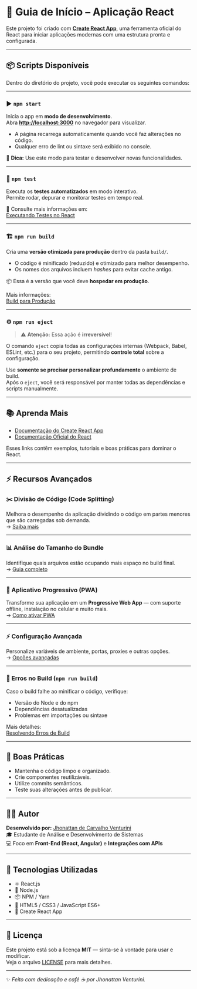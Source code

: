 # 🚀 Guia de Início – Aplicação React

Este projeto foi criado com [**Create React App**](https://github.com/facebook/create-react-app), uma ferramenta oficial do React para iniciar aplicações modernas com uma estrutura pronta e configurada.

---

## 📦 Scripts Disponíveis

Dentro do diretório do projeto, você pode executar os seguintes comandos:

---

### ▶️ `npm start`

Inicia o app em **modo de desenvolvimento**.  
Abra **[http://localhost:3000](http://localhost:3000)** no navegador para visualizar.

- A página recarrega automaticamente quando você faz alterações no código.  
- Qualquer erro de lint ou sintaxe será exibido no console.  

🧠 **Dica:** Use este modo para testar e desenvolver novas funcionalidades.

---

### 🧪 `npm test`

Executa os **testes automatizados** em modo interativo.  
Permite rodar, depurar e monitorar testes em tempo real.  

📘 Consulte mais informações em:  
[Executando Testes no React](https://facebook.github.io/create-react-app/docs/running-tests)

---

### 🏗️ `npm run build`

Cria uma **versão otimizada para produção** dentro da pasta `build/`.

- O código é minificado (reduzido) e otimizado para melhor desempenho.  
- Os nomes dos arquivos incluem *hashes* para evitar cache antigo.  

📦 Essa é a versão que você deve **hospedar em produção**.

Mais informações:  
[Build para Produção](https://facebook.github.io/create-react-app/docs/deployment)

---

### ⚙️ `npm run eject`

> ⚠️ **Atenção:** Essa ação é **irreversível**!

O comando `eject` copia todas as configurações internas (Webpack, Babel, ESLint, etc.) para o seu projeto, permitindo **controle total** sobre a configuração.

Use **somente se precisar personalizar profundamente** o ambiente de build.  
Após o `eject`, você será responsável por manter todas as dependências e scripts manualmente.

---

## 📚 Aprenda Mais

- [Documentação do Create React App](https://facebook.github.io/create-react-app/docs/getting-started)  
- [Documentação Oficial do React](https://react.dev)  

Esses links contêm exemplos, tutoriais e boas práticas para dominar o React.

---

## ⚡ Recursos Avançados

### ✂️ Divisão de Código (Code Splitting)

Melhora o desempenho da aplicação dividindo o código em partes menores que são carregadas sob demanda.  
→ [Saiba mais](https://facebook.github.io/create-react-app/docs/code-splitting)

---

### 📊 Análise do Tamanho do Bundle

Identifique quais arquivos estão ocupando mais espaço no build final.  
→ [Guia completo](https://facebook.github.io/create-react-app/docs/analyzing-the-bundle-size)

---

### 📱 Aplicativo Progressivo (PWA)

Transforme sua aplicação em um **Progressive Web App** — com suporte offline, instalação no celular e muito mais.  
→ [Como ativar PWA](https://facebook.github.io/create-react-app/docs/making-a-progressive-web-app)

---

### ⚡ Configuração Avançada

Personalize variáveis de ambiente, portas, proxies e outras opções.  
→ [Opções avançadas](https://facebook.github.io/create-react-app/docs/advanced-configuration)

---

### 🧩 Erros no Build (`npm run build`)

Caso o build falhe ao minificar o código, verifique:  
- Versão do Node e do npm  
- Dependências desatualizadas  
- Problemas em importações ou sintaxe  

Mais detalhes:  
[Resolvendo Erros de Build](https://facebook.github.io/create-react-app/docs/troubleshooting#npm-run-build-fails-to-minify)

---

## 🧠 Boas Práticas

- Mantenha o código limpo e organizado.  
- Crie componentes reutilizáveis.  
- Utilize commits semânticos.  
- Teste suas alterações antes de publicar.  

---

## 🧑‍💻 Autor

**Desenvolvido por:** [Jhonattan de Carvalho Venturini](https://github.com/JhonattanVenturini)  
🎓 Estudante de Análise e Desenvolvimento de Sistemas  
💻 Foco em **Front-End (React, Angular)** e **Integrações com APIs**

---

## 🏁 Tecnologias Utilizadas

- ⚛️ React.js  
- 🧰 Node.js  
- 📦 NPM / Yarn  
- 🎨 HTML5 / CSS3 / JavaScript ES6+  
- 🔧 Create React App  

---

## 📄 Licença

Este projeto está sob a licença **MIT** — sinta-se à vontade para usar e modificar.  
Veja o arquivo [LICENSE](LICENSE) para mais detalhes.

---

✨ *Feito com dedicação e café ☕ por Jhonattan Venturini.*
